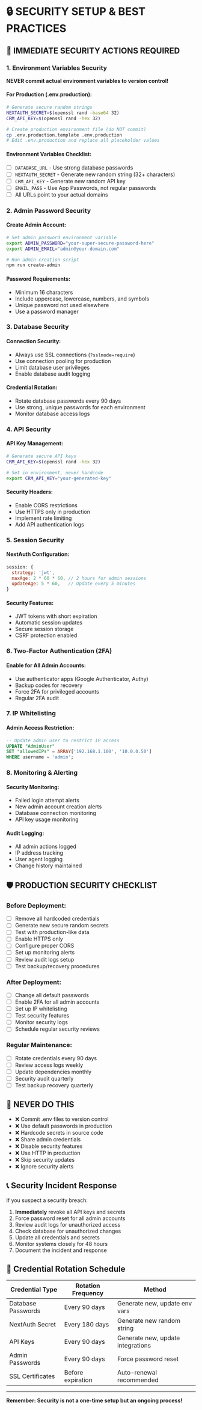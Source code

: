 # 🔒 SECURITY SETUP & BEST PRACTICES

## 🚨 IMMEDIATE SECURITY ACTIONS REQUIRED

### 1. Environment Variables Security

**NEVER commit actual environment variables to version control!**

#### For Production (.env.production):
```bash
# Generate secure random strings
NEXTAUTH_SECRET=$(openssl rand -base64 32)
CRM_API_KEY=$(openssl rand -hex 32)

# Create production environment file (do NOT commit)
cp .env.production.template .env.production
# Edit .env.production and replace all placeholder values
```

#### Environment Variables Checklist:
- [ ] `DATABASE_URL` - Use strong database passwords
- [ ] `NEXTAUTH_SECRET` - Generate new random string (32+ characters)
- [ ] `CRM_API_KEY` - Generate new random API key
- [ ] `EMAIL_PASS` - Use App Passwords, not regular passwords
- [ ] All URLs point to your actual domains

### 2. Admin Password Security

#### Create Admin Account:
```bash
# Set admin password environment variable
export ADMIN_PASSWORD="your-super-secure-password-here"
export ADMIN_EMAIL="admin@your-domain.com"

# Run admin creation script
npm run create-admin
```

#### Password Requirements:
- Minimum 16 characters
- Include uppercase, lowercase, numbers, and symbols
- Unique password not used elsewhere
- Use a password manager

### 3. Database Security

#### Connection Security:
- Always use SSL connections (`?sslmode=require`)
- Use connection pooling for production
- Limit database user privileges
- Enable database audit logging

#### Credential Rotation:
- Rotate database passwords every 90 days
- Use strong, unique passwords for each environment
- Monitor database access logs

### 4. API Security

#### API Key Management:
```bash
# Generate secure API keys
CRM_API_KEY=$(openssl rand -hex 32)

# Set in environment, never hardcode
export CRM_API_KEY="your-generated-key"
```

#### Security Headers:
- Enable CORS restrictions
- Use HTTPS only in production
- Implement rate limiting
- Add API authentication logs

### 5. Session Security

#### NextAuth Configuration:
```javascript
session: {
  strategy: 'jwt',
  maxAge: 2 * 60 * 60, // 2 hours for admin sessions
  updateAge: 5 * 60,   // Update every 5 minutes
}
```

#### Security Features:
- JWT tokens with short expiration
- Automatic session updates
- Secure session storage
- CSRF protection enabled

### 6. Two-Factor Authentication (2FA)

#### Enable for All Admin Accounts:
- Use authenticator apps (Google Authenticator, Authy)
- Backup codes for recovery
- Force 2FA for privileged accounts
- Regular 2FA audit

### 7. IP Whitelisting

#### Admin Access Restriction:
```sql
-- Update admin user to restrict IP access
UPDATE "AdminUser" 
SET "allowedIPs" = ARRAY['192.168.1.100', '10.0.0.50']
WHERE username = 'admin';
```

### 8. Monitoring & Alerting

#### Security Monitoring:
- Failed login attempt alerts
- New admin account creation alerts
- Database connection monitoring
- API key usage monitoring

#### Audit Logging:
- All admin actions logged
- IP address tracking
- User agent logging
- Change history maintained

## 🛡️ PRODUCTION SECURITY CHECKLIST

### Before Deployment:
- [ ] Remove all hardcoded credentials
- [ ] Generate new secure random secrets
- [ ] Test with production-like data
- [ ] Enable HTTPS only
- [ ] Configure proper CORS
- [ ] Set up monitoring alerts
- [ ] Review audit logs setup
- [ ] Test backup/recovery procedures

### After Deployment:
- [ ] Change all default passwords
- [ ] Enable 2FA for all admin accounts
- [ ] Set up IP whitelisting
- [ ] Test security features
- [ ] Monitor security logs
- [ ] Schedule regular security reviews

### Regular Maintenance:
- [ ] Rotate credentials every 90 days
- [ ] Review access logs weekly
- [ ] Update dependencies monthly
- [ ] Security audit quarterly
- [ ] Test backup recovery quarterly

## 🚫 NEVER DO THIS

- ❌ Commit .env files to version control
- ❌ Use default passwords in production
- ❌ Hardcode secrets in source code
- ❌ Share admin credentials
- ❌ Disable security features
- ❌ Use HTTP in production
- ❌ Skip security updates
- ❌ Ignore security alerts

## 📞 Security Incident Response

If you suspect a security breach:

1. **Immediately** revoke all API keys and secrets
2. Force password reset for all admin accounts
3. Review audit logs for unauthorized access
4. Check database for unauthorized changes
5. Update all credentials and secrets
6. Monitor systems closely for 48 hours
7. Document the incident and response

## 🔄 Credential Rotation Schedule

| Credential Type | Rotation Frequency | Method |
|----------------|-------------------|---------|
| Database Passwords | Every 90 days | Generate new, update env vars |
| NextAuth Secret | Every 180 days | Generate new random string |
| API Keys | Every 90 days | Generate new, update integrations |
| Admin Passwords | Every 90 days | Force password reset |
| SSL Certificates | Before expiration | Auto-renewal recommended |

---

**Remember: Security is not a one-time setup but an ongoing process!**